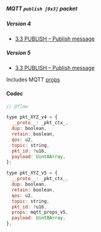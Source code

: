 ##### MQTT `publish [0x3]` packet

##### Version 4

- [3.3 PUBLISH – Publish message](http://docs.oasis-open.org/mqtt/mqtt/v3.1.1/os/mqtt-v3.1.1-os.html#_Toc398718037)

##### Version 5

- [3.3 PUBLISH – Publish message](https://docs.oasis-open.org/mqtt/mqtt/v5.0/os/mqtt-v5.0-os.html#_Toc3901100)

Includes MQTT [props](./mqtt_props.md)

#### Codec

```javascript
// @flow

type pkt_XYZ_v4 = {
  __proto__: _pkt_ctx_,
  dup: boolean,
  retain: boolean,
  qos: u2,
  topic: string,
  pkt_id: ?u16,
  payload: Uint8Array,
};

type pkt_XYZ_v5 = {
  __proto__: _pkt_ctx_,
  dup: boolean,
  retain: boolean,
  qos: u2,
  topic: string,
  pkt_id: ?u16,
  props: mqtt_props_v5,
  payload: Uint8Array,
};
```
